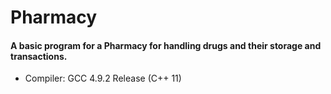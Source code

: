 # Pharmacy
#### A basic program for a Pharmacy for handling drugs and their storage and transactions.

- Compiler: GCC 4.9.2 Release (C++ 11)

